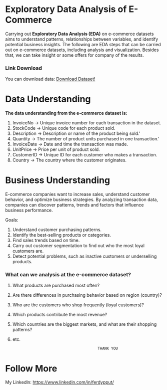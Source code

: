# Exploratory Data Analysis of E-Commerce
Carrying out **Exploratory Data Analysis (EDA)** on e-commerce datasets aims to understand patterns, relationships between variables, and identify potential business insights. The following are EDA steps that can be carried out on e-commerce datasets, including analysis and visualization. Besides that, we can take insight or some offers for company of the results.

### Link Download
You can download data: [Download Dataset!](./ecommerce.csv)

# Data Understanding
**The data understanding from the e-commerce dataset is:**

1. InvoiceNo -> Unique invoice number for each transaction in the dataset.
2. StockCode -> Unique code for each product sold.
3. Description -> Description or name of the product being sold.'
4. Quantity -> The number of product units purchased in one transaction.'
5. InvoiceDate -> Date and time the transaction was made.
6. UnitPrice -> Price per unit of product sold.
7. CustomerID -> Unique ID for each customer who makes a transaction.
8. Country -> The country where the customer originates.

   
# Business Understanding
E-commerce companies want to increase sales, understand customer behavior, and optimize business strategies. By analyzing transaction data, companies can discover patterns, trends and factors that influence business performance.

Goals:
1. Understand customer purchasing patterns.
2. Identify the best-selling products or categories.
3. Find sales trends based on time.
4. Carry out customer segmentation to find out who the most loyal customers are.
5. Detect potential problems, such as inactive customers or underselling products.

### What can we analysis at the e-commerce dataset?
1. What products are purchased most often?
2. Are there differences in purchasing behavior based on region (country)?
3. Who are the customers who shop frequently (loyal customers)?
4. Which products contribute the most revenue?
5. Which countries are the biggest markets, and what are their shopping patterns?
6. etc.

                                             THANK YOU

# Follow More
My Linkedln: https://www.linkedin.com/in/ferdypput/
